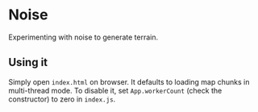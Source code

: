 
# Noise

Experimenting with noise to generate terrain.

## Using it

Simply open `index.html` on browser. It defaults to loading map chunks in multi-thread mode. To disable it, set `App.workerCount` (check the constructor) to zero in `index.js`.
